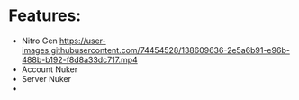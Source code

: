 
# Features:
* Nitro Gen
https://user-images.githubusercontent.com/74454528/138609636-2e5a6b91-e96b-488b-b192-f8d8a33dc717.mp4
* Account Nuker 
* Server Nuker
* 
